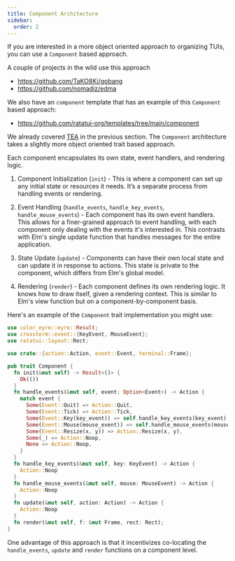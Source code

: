 ```yaml
---
title: Component Architecture
sidebar:
  order: 2
---
```


If you are interested in a more object oriented approach to organizing TUIs, you can use a
`Component` based approach.

A couple of projects in the wild use this approach

- <https://github.com/TaKO8Ki/gobang>
- <https://github.com/nomadiz/edma>

We also have an `component` template that has an example of this `Component` based approach:

- <https://github.com/ratatui-org/templates/tree/main/component>

We already covered [TEA](../the-elm-architecture/) in the previous section. The `Component`
architecture takes a slightly more object oriented trait based approach.

Each component encapsulates its own state, event handlers, and rendering logic.

1. Component Initialization (`init`) - This is where a component can set up any initial state or
   resources it needs. It’s a separate process from handling events or rendering.

2. Event Handling (`handle_events`, `handle_key_events`, `handle_mouse_events`) - Each component has
   its own event handlers. This allows for a finer-grained approach to event handling, with each
   component only dealing with the events it's interested in. This contrasts with Elm's single
   update function that handles messages for the entire application.

3. State Update (`update`) - Components can have their own local state and can update it in response
   to actions. This state is private to the component, which differs from Elm's global model.

4. Rendering (`render`) - Each component defines its own rendering logic. It knows how to draw
   itself, given a rendering context. This is similar to Elm's view function but on a
   component-by-component basis.

Here's an example of the `Component` trait implementation you might use:

```rust
use color_eyre::eyre::Result;
use crossterm::event::{KeyEvent, MouseEvent};
use ratatui::layout::Rect;

use crate::{action::Action, event::Event, terminal::Frame};

pub trait Component {
  fn init(&mut self) -> Result<()> {
    Ok(())
  }
  fn handle_events(&mut self, event: Option<Event>) -> Action {
    match event {
      Some(Event::Quit) => Action::Quit,
      Some(Event::Tick) => Action::Tick,
      Some(Event::Key(key_event)) => self.handle_key_events(key_event),
      Some(Event::Mouse(mouse_event)) => self.handle_mouse_events(mouse_event),
      Some(Event::Resize(x, y)) => Action::Resize(x, y),
      Some(_) => Action::Noop,
      None => Action::Noop,
    }
  }
  fn handle_key_events(&mut self, key: KeyEvent) -> Action {
    Action::Noop
  }
  fn handle_mouse_events(&mut self, mouse: MouseEvent) -> Action {
    Action::Noop
  }
  fn update(&mut self, action: Action) -> Action {
    Action::Noop
  }
  fn render(&mut self, f: &mut Frame, rect: Rect);
}
```

One advantage of this approach is that it incentivizes co-locating the `handle_events`, `update` and
`render` functions on a component level.
